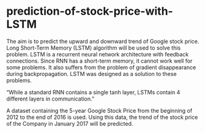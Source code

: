 # prediction-of-stock-price-with-LSTM

The aim is to predict the upward and downward trend of Google stock price. Long Short-Term Memory (LSTM) algorithm will be used to solve this problem. LSTM is a recurrent neural network architecture with feedback connections. Since RNN has a short-term memory, it cannot work well for some problems. It also suffers from the problem of gradient disappearance during backpropagation. LSTM was designed as a solution to these problems.

“While a standard RNN contains a single tanh layer, LSTMs contain 4 different layers in communication.”

A dataset containing the 5-year Google Stock Price from the beginning of 2012 to the end of 2016 is used. Using this data, the trend of the stock price of the Company in January 2017 will be predicted.
